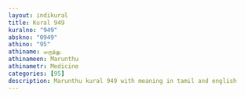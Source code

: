 ```yaml
---
layout: indikural
title: Kural 949
kuralno: "949"
abskno: "0949"
athino: "95"
athiname: மருந்து
athinameen: Marunthu
athinametr: Medicine
categories: [95]
description: Marunthu kural 949 with meaning in tamil and english 
---
```


